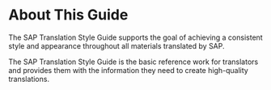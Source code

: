 # About This Guide

The SAP Translation Style Guide supports the goal of achieving a consistent style and appearance throughout all materials translated by SAP.

The SAP Translation Style Guide is the basic reference work for translators and provides them with the information they need to create high-quality translations.
